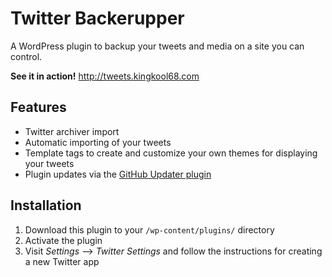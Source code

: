 # Twitter Backerupper

A WordPress plugin to backup your tweets and media on a site you can control.

**See it in action!** <http://tweets.kingkool68.com>

## Features
 - Twitter archiver import
 - Automatic importing of your tweets
 - Template tags to create and customize your own themes for displaying your tweets
 - Plugin updates via the [GitHub Updater plugin](https://github.com/afragen/github-updater)

## Installation
1. Download this plugin to your `/wp-content/plugins/` directory
2. Activate the plugin
3. Visit *Settings* --> *Twitter Settings* and follow the instructions for creating a new Twitter app 